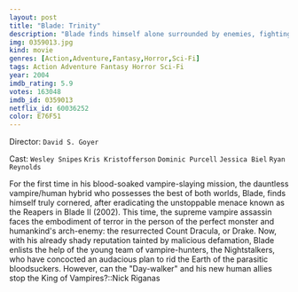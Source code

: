 ```yaml
---
layout: post
title: "Blade: Trinity"
description: "Blade finds himself alone surrounded by enemies, fighting an up hill battle with the vampire nation and now humans. He joins forces with a group of vampire hunters who call themselves the Nightstalkers. The vampire nation awakens the king of vampires Dracula from his slumber with intentions of using his primitive blood to become day-walkers. On the other side is Blade and his team manifesting a virus that could wipe out the vampire race once and for all. In the end the two sides will collide and onl.."
img: 0359013.jpg
kind: movie
genres: [Action,Adventure,Fantasy,Horror,Sci-Fi]
tags: Action Adventure Fantasy Horror Sci-Fi 
year: 2004
imdb_rating: 5.9
votes: 163048
imdb_id: 0359013
netflix_id: 60036252
color: E76F51
---
```

Director: `David S. Goyer`  

Cast: `Wesley Snipes` `Kris Kristofferson` `Dominic Purcell` `Jessica Biel` `Ryan Reynolds` 

For the first time in his blood-soaked vampire-slaying mission, the dauntless vampire/human hybrid who possesses the best of both worlds, Blade, finds himself truly cornered, after eradicating the unstoppable menace known as the Reapers in Blade II (2002). This time, the supreme vampire assassin faces the embodiment of terror in the person of the perfect monster and humankind's arch-enemy: the resurrected Count Dracula, or Drake. Now, with his already shady reputation tainted by malicious defamation, Blade enlists the help of the young team of vampire-hunters, the Nightstalkers, who have concocted an audacious plan to rid the Earth of the parasitic bloodsuckers. However, can the "Day-walker" and his new human allies stop the King of Vampires?::Nick Riganas